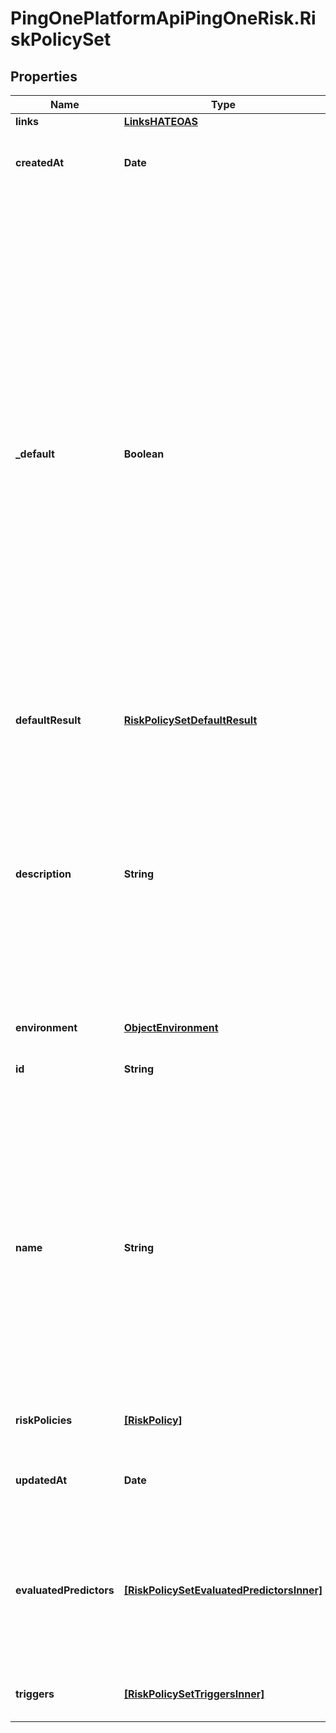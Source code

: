 # PingOnePlatformApiPingOneRisk.RiskPolicySet

## Properties

Name | Type | Description | Notes
------------ | ------------- | ------------- | -------------
**links** | [**LinksHATEOAS**](LinksHATEOAS.md) |  | [optional] 
**createdAt** | **Date** | The time the resource was created (format ISO-8061). | [optional] [readonly] 
**_default** | **Boolean** | A boolean that specifies whether this risk policy set is the environment&#39;s default risk policy set, which is used whenever an explicit policySet ID is not specified in the risk policy evaluation request. If this property is not specified, the value defaults to false, and this risk policy set is not regarded as the default risk policy set for the environment. When this property is set to true (in PUT or POST requests), the default property of all other risk policy sets in the environment is set to false. | [optional] 
**defaultResult** | [**RiskPolicySetDefaultResult**](RiskPolicySetDefaultResult.md) |  | [optional] 
**description** | **String** | A string that specifies a description for this policy set. This is an optional property. Valid characters consist of any Unicode letter, mark (for example, accent, umlaut), numeric character, punctuation character, or space. Maximum size is 1024 characters. | [optional] 
**environment** | [**ObjectEnvironment**](ObjectEnvironment.md) |  | [optional] 
**id** | **String** | A string that specifies the resource’s unique identifier. | [optional] [readonly] 
**name** | **String** | A string that specifies a name for this policy set. Valid characters consist of any Unicode letter, mark (for example, accent, umlaut), numeric character, forward slash, dot, apostrophe, underscore, space, or hyphen. Maximum size is 256 characters. | 
**riskPolicies** | [**[RiskPolicy]**](RiskPolicy.md) | An array of policies related to this policy set. | [optional] 
**updatedAt** | **Date** | The time the resource was last updated (format ISO-8061). | [optional] [readonly] 
**evaluatedPredictors** | [**[RiskPolicySetEvaluatedPredictorsInner]**](RiskPolicySetEvaluatedPredictorsInner.md) | The IDs for the predictors to evaluate in this policy set. In POST and PUT requests, if this property is null, all of the licensed predictors are used. | [optional] 
**triggers** | [**[RiskPolicySetTriggersInner]**](RiskPolicySetTriggersInner.md) | An array of triggers related to this policy set. | [optional] 


